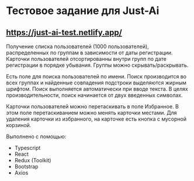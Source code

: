 # Тестовое задание для Just-Ai

https://just-ai-test.netlify.app/
---

Получение списка пользователей (1000 пользователей), распределенных по группам в зависимости от даты регистрации. Карточки пользователей отсортированны внутри групп по дате регистрации в порядке убывания. Группы можно скрывать/раскрывать. 

Есть поле для поиска пользователей по имени. Поиск производится во всех группах и найденные совпадения подстроки выделяются жирным шрифтом. 
Поиск выполняется автоматически при вводе текста. В целях производительности, поиск начинается от двух введенных символах.

Карточки пользователей можно перетаскивать в поле Избранное. В этом поле перетаскиванием можно менять карточки местами. 
Для удаления карточки из избранного, на карточке есть кнопка с мусорной корзиной.

Выполнено с помощью:
- Typescript
- React
- Redux (Toolkit)
- Bootstrap
- Axios

